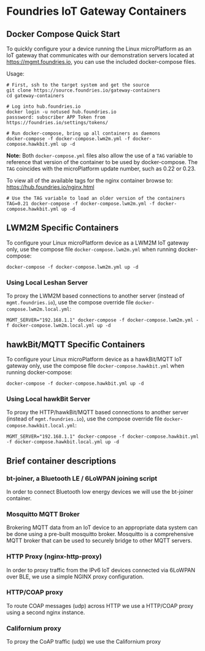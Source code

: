 # Foundries IoT Gateway Containers

## Docker Compose Quick Start

To quickly configure your a device running the Linux microPlatform as an IoT
gateway that communicates with our demonstration servers located at
https://mgmt.foundries.io, you can use the included docker-compose files.

Usage:
```
# First, ssh to the target system and get the source
git clone https://source.foundries.io/gateway-containers
cd gateway-containers

# Log into hub.foundries.io
docker login -u notused hub.foundries.io
passsword: subscriber APP Token from https://foundries.io/settings/tokens/

# Run docker-compose, bring up all containers as daemons
docker-compose -f docker-compose.lwm2m.yml -f docker-compose.hawkbit.yml up -d
```

**Note:** Both `docker-compose.yml` files also allow the use of a `TAG` variable
to reference that version of the container to be used by docker-compose.
The `TAG` coincides with the microPlatform update number, such as 0.22 or 0.23.

To view all of the available tags for the nginx container browse to: https://hub.foundries.io/nginx.html

```
# Use the TAG variable to load an older version of the containers
TAG=0.21 docker-compose -f docker-compose.lwm2m.yml -f docker-compose.hawkbit.yml up -d
```

## LWM2M Specific Containers

To configure your Linux microPlatform device as a LWM2M IoT gateway only,
use the compose file `docker-compose.lwm2m.yml` when running docker-compose:

```
docker-compose -f docker-compose.lwm2m.yml up -d
```

### Using Local Leshan Server

To proxy the LWM2M based connections to another server (instead of `mgmt.foundries.io`),
use the compose override file `docker-compose.lwm2m.local.yml`:

```
MGMT_SERVER="192.168.1.1" docker-compose -f docker-compose.lwm2m.yml -f docker-compose.lwm2m.local.yml up -d
```

## hawkBit/MQTT Specific Containers

To configure your Linux microPlatform device as a hawkBit/MQTT IoT gateway only,
use the compose file `docker-compose.hawkbit.yml` when running docker-compose:

```
docker-compose -f docker-compose.hawkbit.yml up -d
```

### Using Local hawkBit Server

To proxy the HTTP/hawkBit/MQTT based connections to another server (instead of `mgmt.foundries.io`),
use the compose override file `docker-compose.hawkbit.local.yml`:

```
MGMT_SERVER="192.168.1.1" docker-compose -f docker-compose.hawkbit.yml -f docker-compose.hawkbit.local.yml up -d
```

## Brief container descriptions

### bt-joiner, a Bluetooth LE / 6LoWPAN joining script

In order to connect Bluetooth low energy devices we will use the bt-joiner
container.

### Mosquitto MQTT Broker

Brokering MQTT data from an IoT device to an appropriate data system can be
done using a pre-built mosquitto broker.  Mosquitto is a comprehensive
MQTT broker that can be used to securely bridge to other MQTT servers.

### HTTP Proxy (nginx-http-proxy)

In order to proxy traffic from the IPv6 IoT devices connected via 6LoWPAN
over BLE, we use a simple NGINX proxy configuration.

### HTTP/COAP proxy

To route COAP messages (udp) across HTTP we use a HTTP/COAP proxy using
a second nginx instance.

### Californium proxy

To proxy the CoAP traffic (udp) we use the Californium proxy
